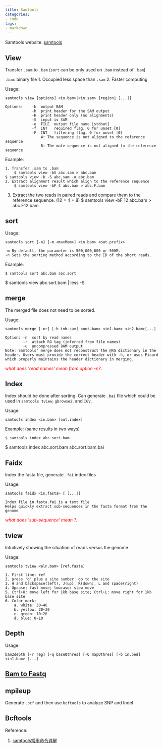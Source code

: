 ```yaml
---
title: Samtools
categories: 
- code
tags: 
- markdown
---
```


Samtools website: [samtools](http://samtools.sourceforge.net/samtools.shtml)

## View
Transfer `.sam` to `.bam` 
(`sort` can be only used on `.bam` instead of `.bam`)

`.bam`: binary file 
	1. Occupied less space than `.sam`
	2. Faster computing

Usage:

    samtools view [options] <in.bam>|<in.sam> [region1 [...]]
    
    Options:    -b  output BAM
                -h  print header for the SAM output
                -H  print header only (no alignments)
                -S  input is SAM
                -o  FILE  output file name [stdout]
                -f  INT   required flag, 0 for unset [0]
                -F  INT   filtering flag, 0 for unset [0]
                    4: The sequence is not aligned to the reference sequence
                    8: The mate sequence is not aligned to the reference sequence
                
Example:

    1. Transfer .sam to .bam
        $ samtools view -bS abc.sam > abc.bam
    $ samtools view -b -S abc.sam -o abc.bam
    2. Extract alignment result which align to the reference sequence
        $ samtools view -bF 4 abc.bam > abc.F.bam
3. Extract the two reads in paired reads and compare them to the reference sequence. (12 = 4 + 8)
    $ samtools view -bF 12 abc.bam > abc.F12.bam

## sort
Usage:

    samtools sort [-n] [-m <maxMem>] <in.bam> <out.prefix>
    
    -m By default, the parameter is 500,000,000 or 500M.
    -n Sets the sorting method according to the ID of the short reads.
    
Example:

    $ samtools sort abc.bam abc.sort
$ samtools view abc.sort.bam | less -S

## merge
The merged file does not need to be sorted.

Usage:

    samtools merge [-nr] [-h inh.sam] <out.bam> <in1.bam> <in2.bam>[...]
    
    Option: -n  sort by read names 
            -r  attach RG tag (inferred from file names)
            -u  uncompressed BAM output
    Note: Samtools' merge does not reconstruct the @RG dictionary in the header. Users must provide the correct header with -h, or uses Picard which properly maintains the header dictionary in merging.
<span style="color:red">*what does 'read names' mean from option -n?*</span>.
    
## Index
Index should be done after sorting.
Can generate `.bai` file which could be used in `samtools tview`, `gbrowse2`, and `IGV`.

Usage:

    samtools index <in.bam> [out.index]
    
Example: (same results in two ways)

    $ samtools index abc.sort.bam
$ samtools index abc.sort.bam abc.sort.bam.bai

## Faidx
Index the fasta file, generate `.fai` index files

Usage:

    samtools faidx <in.fasta> [ [...]]
    
    Index file in.fasta.fai is a text file
    Helps quickly extract sub-sequences in the fasta format from the genome
    
<span style="color:red">*what does 'sub-sequence' mean ?*</span>.

## tview
Intuitively showing the situation of reads versus the genome

Usage:

    samtools tview <aln.bam> [ref.fasta]
    
    1. First line: ref
    2. press 'g' plus a site number: go to the site
    3. H and backspace(left), J(up), K(down), L and space(right)
    4. Upcase: fast move; lowcase: slow move
    5. Ctrl+H: move left for 1kb base site; Ctrl+L: move right for 1kb base site
    6. Color mark:
        a. white: 30~40
        b. yellow: 20~30
        c. green: 10~20
        d. blue: 0~10

## Depth

Usage:

    bam2depth [-r reg] [-q baseQthres] [-Q mapQthres] [-b in.bed] <in1.bam> [...]
    
## [Bam to Fastq](http://www.hudsonalpha.org/gsl/information/software/bam2fastq)

## mpileup
Generate `.bcf` and then use `bcftools` to analyze SNP and Indel

## Bcftools
    
    
Reference:
1. [samtools常用命令详解](http://www.chenlianfu.com/?p=1399)
        
    
